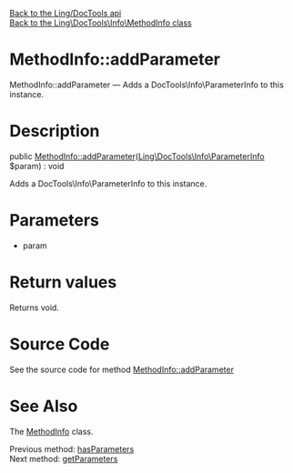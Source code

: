 [Back to the Ling/DocTools api](https://github.com/lingtalfi/DocTools/blob/master/doc/api/Ling/DocTools.md)<br>
[Back to the Ling\DocTools\Info\MethodInfo class](https://github.com/lingtalfi/DocTools/blob/master/doc/api/Ling/DocTools/Info/MethodInfo.md)


MethodInfo::addParameter
================



MethodInfo::addParameter — Adds a DocTools\Info\ParameterInfo to this instance.




Description
================


public [MethodInfo::addParameter](https://github.com/lingtalfi/DocTools/blob/master/doc/api/Ling/DocTools/Info/MethodInfo/addParameter.md)([Ling\DocTools\Info\ParameterInfo](https://github.com/lingtalfi/DocTools/blob/master/doc/api/Ling/DocTools/Info/ParameterInfo.md) $param) : void




Adds a DocTools\Info\ParameterInfo to this instance.




Parameters
================


- param

    


Return values
================

Returns void.








Source Code
===========
See the source code for method [MethodInfo::addParameter](/blob/master/Info/MethodInfo.php#L273-L276)


See Also
================

The [MethodInfo](https://github.com/lingtalfi/DocTools/blob/master/doc/api/Ling/DocTools/Info/MethodInfo.md) class.

Previous method: [hasParameters](https://github.com/lingtalfi/DocTools/blob/master/doc/api/Ling/DocTools/Info/MethodInfo/hasParameters.md)<br>Next method: [getParameters](https://github.com/lingtalfi/DocTools/blob/master/doc/api/Ling/DocTools/Info/MethodInfo/getParameters.md)<br>

